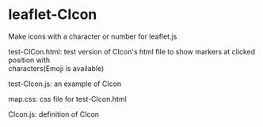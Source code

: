 # leaflet-CIcon
Make icons with a character or number for leaflet.js

test-CICon.html: test version of CIcon's html file
		 to show markers at clicked position with		 
		 characters(Emoji is available)
		 
test-CIcon.js:   an example of CIcon

map.css:	 css file for test-CIcon.html

CIcon.js:	 definition of CIcon

